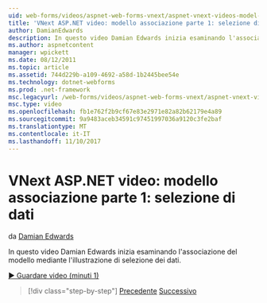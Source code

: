 ```yaml
---
uid: web-forms/videos/aspnet-web-forms-vnext/aspnet-vnext-videos-model-binding-part-1-selecting-data
title: 'VNext ASP.NET video: modello associazione parte 1: selezione di dati | Documenti Microsoft'
author: DamianEdwards
description: In questo video Damian Edwards inizia esaminando l'associazione del modello mediante l'illustrazione di selezione dei dati.
ms.author: aspnetcontent
manager: wpickett
ms.date: 08/12/2011
ms.topic: article
ms.assetid: 744d229b-a109-4692-a58d-1b2445bee54e
ms.technology: dotnet-webforms
ms.prod: .net-framework
msc.legacyurl: /web-forms/videos/aspnet-web-forms-vnext/aspnet-vnext-videos-model-binding-part-1-selecting-data
msc.type: video
ms.openlocfilehash: fb1e762f2b9cf67e83e2971e82a82b62179e4a89
ms.sourcegitcommit: 9a9483aceb34591c97451997036a9120c3fe2baf
ms.translationtype: MT
ms.contentlocale: it-IT
ms.lasthandoff: 11/10/2017
---
```

<a name="aspnet-vnext-videos-model-binding-part-1---selecting-data"></a>VNext ASP.NET video: modello associazione parte 1: selezione di dati
====================
da [Damian Edwards](https://github.com/DamianEdwards)

In questo video Damian Edwards inizia esaminando l'associazione del modello mediante l'illustrazione di selezione dei dati.

[&#9654; Guardare video (minuti 1)](https://channel9.msdn.com/Blogs/ASP-NET-Site-Videos/aspnet-vnext-videos-model-binding-part-1-selecting-data)

>[!div class="step-by-step"]
[Precedente](aspnet-vnext-videos-strongly-typed-data-controls.md)
[Successivo](aspnet-vnext-videos-model-binding-part-2-filtering.md)
